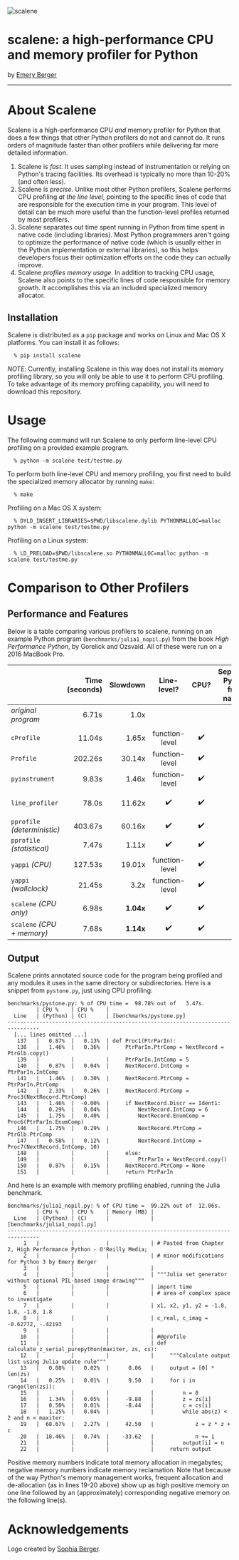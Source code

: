 ![scalene](https://github.com/emeryberger/scalene/raw/master/docs/scalene-image.png)

# scalene: a high-performance CPU and memory profiler for Python

by [Emery Berger](https://emeryberger.com)

------------

# About Scalene

Scalene is a high-performance CPU *and* memory profiler for Python that does a few things that other Python profilers do not and cannot do.  It runs orders of magnitude faster than other profilers while delivering far more detailed information.

1. Scalene is _fast_. It uses sampling instead of instrumentation or relying on Python's tracing facilities. Its overhead is typically no more than 10-20% (and often less).
1. Scalene is _precise_. Unlike most other Python profilers, Scalene performs CPU profiling _at the line level_, pointing to the specific lines of code that are responsible for the execution time in your program. This level of detail can be much more useful than the function-level profiles returned by most profilers.
1. Scalene separates out time spent running in Python from time spent in native code (including libraries). Most Python programmers aren't going to optimize the performance of native code (which is usually either in the Python implementation or external libraries), so this helps developers focus their optimization efforts on the code they can actually improve.
1. Scalene _profiles memory usage_. In addition to tracking CPU usage, Scalene also points to the specific lines of code responsible for memory growth. It accomplishes this via an included specialized memory allocator.

## Installation

Scalene is distributed as a `pip` package and works on Linux and Mac OS X platforms. You can install it as follows:
```
  % pip install scalene
```


_NOTE_: Currently, installing Scalene in this way does not install its memory profiling library, so you will only be able to use it to perform CPU profiling. To take advantage of its memory profiling capability, you will need to download this repository.

# Usage

The following command will run Scalene to only perform line-level CPU profiling on a provided example program.

```
  % python -m scalene test/testme.py
```

To perform both line-level CPU and memory profiling, you first need to build the specialized memory allocator by running `make`:

```
  % make
```

Profiling on a Mac OS X system:
```
  % DYLD_INSERT_LIBRARIES=$PWD/libscalene.dylib PYTHONMALLOC=malloc python -m scalene test/testme.py
``` 

Profiling on a Linux system:
```
  % LD_PRELOAD=$PWD/libscalene.so PYTHONMALLOC=malloc python -m scalene test/testme.py
``` 
# Comparison to Other Profilers

## Performance and Features

Below is a table comparing various profilers to scalene, running on an example Python program (`benchmarks/julia1_nopil.py`) from the book _High Performance Python_, by Gorelick and Ozsvald. All of these were run on a 2016 MacBook Pro.


|                            | Time (seconds) | Slowdown | Line-level?    | CPU? | Separates Python from native? | Memory? | Unmodified code? |
| :--- | ---: | ---: | :---: | :---: | :---: | :---: | :---: |
| _original program_ | 6.71s | 1.0x | | | | | |
|               |     |        |                    | |
| `cProfile` | 11.04s | 1.65x | function-level | :heavy_check_mark: |  |  | :heavy_check_mark: |
| `Profile` | 202.26s | 30.14x | function-level | :heavy_check_mark: |  |  | :heavy_check_mark: |
| `pyinstrument` | 9.83s | 1.46x | function-level | :heavy_check_mark: |  |  | :heavy_check_mark: |
| `line_profiler` | 78.0s | 11.62x | :heavy_check_mark: | :heavy_check_mark: |  |  | needs `@profile` decorators |
| `pprofile` _(deterministic)_ | 403.67s | 60.16x | :heavy_check_mark: | :heavy_check_mark: |  |  | :heavy_check_mark: |
| `pprofile` _(statistical)_ | 7.47s | 1.11x | :heavy_check_mark: | :heavy_check_mark: |  |  | :heavy_check_mark: |
| `yappi` _(CPU)_ | 127.53s | 19.01x | function-level | :heavy_check_mark: |  |  | :heavy_check_mark: |
| `yappi` _(wallclock)_ | 21.45s | 3.2x | function-level | :heavy_check_mark: |  |  | :heavy_check_mark: |
|               |     |        |                    | |
| `scalene` _(CPU only)_ | 6.98s | **1.04x** | :heavy_check_mark: | :heavy_check_mark: | :heavy_check_mark: |  | :heavy_check_mark: |
| `scalene` _(CPU + memory)_ | 7.68s | **1.14x** | :heavy_check_mark: | :heavy_check_mark: | :heavy_check_mark: | :heavy_check_mark: | :heavy_check_mark: |


## Output

Scalene prints annotated source code for the program being profiled and any modules it uses in the same directory or subdirectories. Here is a snippet from `pystone.py`, just using CPU profiling:

```
benchmarks/pystone.py: % of CPU time =  98.78% out of   3.47s.
         | CPU %    | CPU %    | 
  Line   | (Python) | (C)      | [benchmarks/pystone.py]
--------------------------------------------------------------------------------
  [... lines omitted ...]
   137   |   0.87%  |   0.13%  | def Proc1(PtrParIn):
   138   |   1.46%  |   0.36%  |     PtrParIn.PtrComp = NextRecord = PtrGlb.copy()
   139   |          |          |     PtrParIn.IntComp = 5
   140   |   0.87%  |   0.04%  |     NextRecord.IntComp = PtrParIn.IntComp
   141   |   1.46%  |   0.30%  |     NextRecord.PtrComp = PtrParIn.PtrComp
   142   |   2.33%  |   0.26%  |     NextRecord.PtrComp = Proc3(NextRecord.PtrComp)
   143   |   1.46%  |  -0.00%  |     if NextRecord.Discr == Ident1:
   144   |   0.29%  |   0.04%  |         NextRecord.IntComp = 6
   145   |   1.75%  |   0.40%  |         NextRecord.EnumComp = Proc6(PtrParIn.EnumComp)
   146   |   1.75%  |   0.29%  |         NextRecord.PtrComp = PtrGlb.PtrComp
   147   |   0.58%  |   0.12%  |         NextRecord.IntComp = Proc7(NextRecord.IntComp, 10)
   148   |          |          |     else:
   149   |          |          |         PtrParIn = NextRecord.copy()
   150   |   0.87%  |   0.15%  |     NextRecord.PtrComp = None
   151   |          |          |     return PtrParIn
```

And here is an example with memory profiling enabled, running the Julia benchmark.

```
benchmarks/julia1_nopil.py: % of CPU time =  99.22% out of  12.06s.
         | CPU %    | CPU %    | Memory (MB) |
  Line   | (Python) | (C)      |             | [benchmarks/julia1_nopil.py]
--------------------------------------------------------------------------------
     1   |          |          |             | # Pasted from Chapter 2, High Performance Python - O'Reilly Media;
     2   |          |          |             | # minor modifications for Python 3 by Emery Berger
     3   |          |          |             | 
     4   |          |          |             | """Julia set generator without optional PIL-based image drawing"""
     5   |          |          |             | import time
     6   |          |          |             | # area of complex space to investigate
     7   |          |          |             | x1, x2, y1, y2 = -1.8, 1.8, -1.8, 1.8
     8   |          |          |             | c_real, c_imag = -0.62772, -.42193
     9   |          |          |             | 
    10   |          |          |             | #@profile
    11   |          |          |             | def calculate_z_serial_purepython(maxiter, zs, cs):
    12   |          |          |             |     """Calculate output list using Julia update rule"""
    13   |   0.08%  |   0.02%  |      0.06   |     output = [0] * len(zs)
    14   |   0.25%  |   0.01%  |      9.50   |     for i in range(len(zs)):
    15   |          |          |             |         n = 0
    16   |   1.34%  |   0.05%  |     -9.88   |         z = zs[i]
    17   |   0.50%  |   0.01%  |     -8.44   |         c = cs[i]
    18   |   1.25%  |   0.04%  |             |         while abs(z) < 2 and n < maxiter:
    19   |  68.67%  |   2.27%  |     42.50   |             z = z * z + c
    20   |  18.46%  |   0.74%  |    -33.62   |             n += 1
    21   |          |          |             |         output[i] = n
    22   |          |          |             |     return output
```

Positive memory numbers indicate total memory allocation in megabytes;
negative memory numbers indicate memory reclamation. Note that because
of the way Python's memory management works, frequent allocation and
de-allocation (as in lines 19-20 above) show up as high positive
memory on one line followed by an (approximately) corresponding
negative memory on the following line(s).

# Acknowledgements

Logo created by [Sophia Berger](https://www.linkedin.com/in/sophia-berger/).
